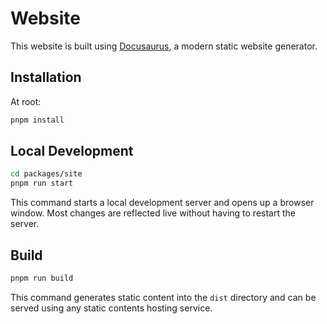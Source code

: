 # Website

This website is built using [Docusaurus](https://docusaurus.io/), a modern static website generator.

## Installation

At root:

```bash
pnpm install
```

## Local Development

```bash
cd packages/site
pnpm run start
```

This command starts a local development server and opens up a browser window. Most changes are reflected live without having to restart the server.

## Build

```bash
pnpm run build
```

This command generates static content into the `dist` directory and can be served using any static contents hosting service.
